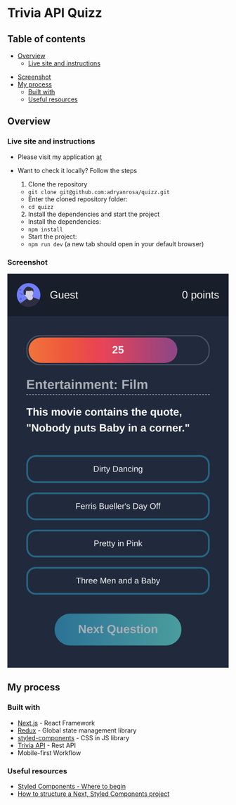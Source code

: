 # Trivia API Quizz
<!-- [![pt-br](https://img.shields.io/badge/lang-pt--br-green.svg)](https://github.com/adryanrosa/url-shortening-api-landing-page/blob/main/README.md) -->

<!-- This is a solution to the [Shortly URL shortening API Challenge](https://www.frontendmentor.io/challenges/url-shortening-api-landing-page-2ce3ob-G) challenge on [Frontend Mentor](https://www.frontendmentor.io) -->

## Table of contents

- [Overview](#overview)
  - [Live site and instructions](#live-site-and-instructions)
<!--   - [The challenge](#the-challenge) -->
  - [Screenshot](#screenshot)
- [My process](#my-process)
  - [Built with](#built-with)
  - [Useful resources](#useful-resources)
  <!-- - [O que aprendi](#o-que-aprendi)
  - [Desenvolvimento contínuo](#desenvolvimento-contínuo) -->
<!-- - [Autor](#autor) -->

## Overview

### Live site and instructions

- Please visit my application [at](https://quizz-adryanrosa.vercel.app/)
- Want to check it locally? Follow the steps
  1. Clone the repository
    * `git clone git@github.com:adryanrosa/quizz.git`
    * Enter the cloned repository folder:
     * `cd quizz`

  2. Install the dependencies and start the project
    * Install the dependencies:
     * `npm install`
    * Start the project:
     * `npm run dev` (a new tab should open in your default browser)

<!-- ### The challenge

Users should be able to:

- View the optimal layout for the site depending on their device's screen size
- Shorten any valid URL
- See a list of their shortened links
- Copy the shortened link to their clipboard in a single click
- Receive an error message when the `form` is submitted if:
  - The `input` field is empty -->

### Screenshot

![screenshot](./screenshot.png)

## My process

### Built with

- [Next.js](https://nextjs.org/) - React Framework
- [Redux](https://redux.js.org/) - Global state management library
- [styled-components](https://styled-components.com/) - CSS in JS library
- [Trivia API](https://opentdb.com/api_config.php) - Rest API
- Mobile-first Workflow

### Useful resources

- [Styled Components - Where to begin](https://www.youtube.com/watch?v=QdfjWRc4ySA&t=1049s)
- [How to structure a Next, Styled Components project](https://www.youtube.com/watch?v=mJK5oGixSYo)

<!-- ### O que aprendi

Use this section to recap over some of your major learnings while working through this project. Writing these out and providing code samples of areas you want to highlight is a great way to reinforce your own knowledge.

To see how you can add code snippets, see below:

```html
<h1>Some HTML code I'm proud of</h1>
```
```css
.proud-of-this-css {
  color: papayawhip;
}
```
```js
const proudOfThisFunc = () => {
  console.log('🎉')
}
```

### Desenvolvimento contínuo

Use this section to outline areas that you want to continue focusing on in future projects. These could be concepts you're still not completely comfortable with or techniques you found useful that you want to refine and perfect. -->

<!-- ## Autor

- Website - [Add your name here](https://www.your-site.com)
- Frontend Mentor - [@yourusername](https://www.frontendmentor.io/profile/yourusername)
- Twitter - [@yourusername](https://www.twitter.com/yourusername) -->
